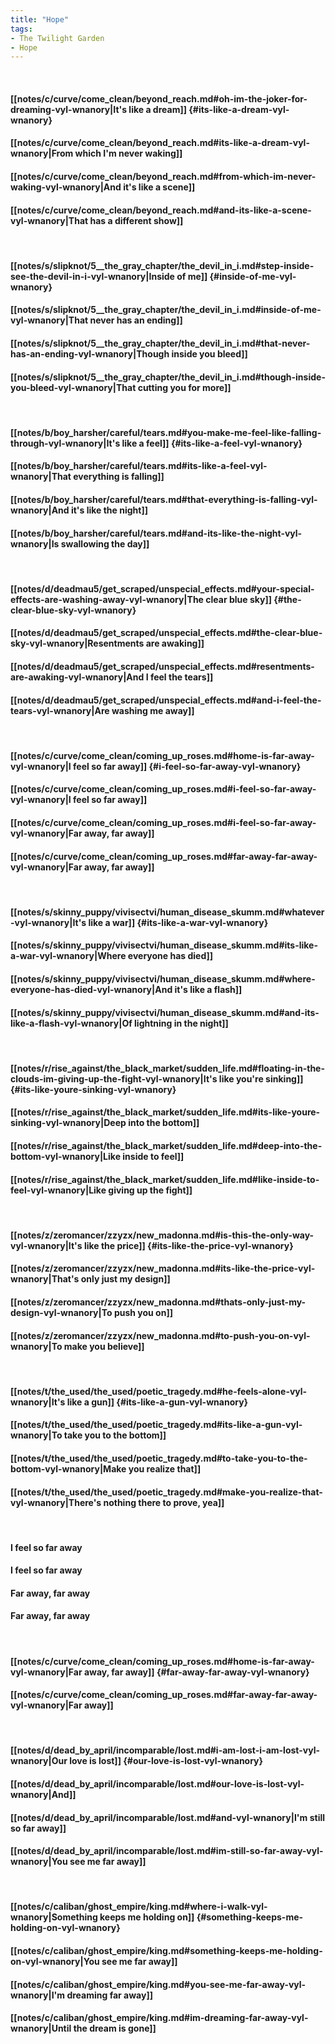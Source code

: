 ```yaml
---
title: "Hope"
tags:
- The Twilight Garden
- Hope
---
```

&nbsp;
#### [[notes/c/curve/come_clean/beyond_reach.md#oh-im-the-joker-for-dreaming-vyl-wnanory|It's like a dream]] {#its-like-a-dream-vyl-wnanory}
#### [[notes/c/curve/come_clean/beyond_reach.md#its-like-a-dream-vyl-wnanory|From which I'm never waking]]
#### [[notes/c/curve/come_clean/beyond_reach.md#from-which-im-never-waking-vyl-wnanory|And it's like a scene]]
#### [[notes/c/curve/come_clean/beyond_reach.md#and-its-like-a-scene-vyl-wnanory|That has a different show]]
&nbsp;
#### [[notes/s/slipknot/5__the_gray_chapter/the_devil_in_i.md#step-inside-see-the-devil-in-i-vyl-wnanory|Inside of me]] {#inside-of-me-vyl-wnanory}
#### [[notes/s/slipknot/5__the_gray_chapter/the_devil_in_i.md#inside-of-me-vyl-wnanory|That never has an ending]]
#### [[notes/s/slipknot/5__the_gray_chapter/the_devil_in_i.md#that-never-has-an-ending-vyl-wnanory|Though inside you bleed]]
#### [[notes/s/slipknot/5__the_gray_chapter/the_devil_in_i.md#though-inside-you-bleed-vyl-wnanory|That cutting you for more]]
&nbsp;
#### [[notes/b/boy_harsher/careful/tears.md#you-make-me-feel-like-falling-through-vyl-wnanory|It's like a feel]] {#its-like-a-feel-vyl-wnanory}
#### [[notes/b/boy_harsher/careful/tears.md#its-like-a-feel-vyl-wnanory|That everything is falling]]
#### [[notes/b/boy_harsher/careful/tears.md#that-everything-is-falling-vyl-wnanory|And it's like the night]]
#### [[notes/b/boy_harsher/careful/tears.md#and-its-like-the-night-vyl-wnanory|Is swallowing the day]]
&nbsp;
#### [[notes/d/deadmau5/get_scraped/unspecial_effects.md#your-special-effects-are-washing-away-vyl-wnanory|The clear blue sky]] {#the-clear-blue-sky-vyl-wnanory}
#### [[notes/d/deadmau5/get_scraped/unspecial_effects.md#the-clear-blue-sky-vyl-wnanory|Resentments are awaking]]
#### [[notes/d/deadmau5/get_scraped/unspecial_effects.md#resentments-are-awaking-vyl-wnanory|And I feel the tears]]
#### [[notes/d/deadmau5/get_scraped/unspecial_effects.md#and-i-feel-the-tears-vyl-wnanory|Are washing me away]]
&nbsp;
#### [[notes/c/curve/come_clean/coming_up_roses.md#home-is-far-away-vyl-wnanory|I feel so far away]] {#i-feel-so-far-away-vyl-wnanory}
#### [[notes/c/curve/come_clean/coming_up_roses.md#i-feel-so-far-away-vyl-wnanory|I feel so far away]]
#### [[notes/c/curve/come_clean/coming_up_roses.md#i-feel-so-far-away-vyl-wnanory|Far away, far away]]
#### [[notes/c/curve/come_clean/coming_up_roses.md#far-away-far-away-vyl-wnanory|Far away, far away]]
&nbsp;
#### [[notes/s/skinny_puppy/vivisectvi/human_disease_skumm.md#whatever-vyl-wnanory|It's like a war]] {#its-like-a-war-vyl-wnanory}
#### [[notes/s/skinny_puppy/vivisectvi/human_disease_skumm.md#its-like-a-war-vyl-wnanory|Where everyone has died]]
#### [[notes/s/skinny_puppy/vivisectvi/human_disease_skumm.md#where-everyone-has-died-vyl-wnanory|And it's like a flash]]
#### [[notes/s/skinny_puppy/vivisectvi/human_disease_skumm.md#and-its-like-a-flash-vyl-wnanory|Of lightning in the night]]
&nbsp;
#### [[notes/r/rise_against/the_black_market/sudden_life.md#floating-in-the-clouds-im-giving-up-the-fight-vyl-wnanory|It's like you're sinking]] {#its-like-youre-sinking-vyl-wnanory}
#### [[notes/r/rise_against/the_black_market/sudden_life.md#its-like-youre-sinking-vyl-wnanory|Deep into the bottom]]
#### [[notes/r/rise_against/the_black_market/sudden_life.md#deep-into-the-bottom-vyl-wnanory|Like inside to feel]]
#### [[notes/r/rise_against/the_black_market/sudden_life.md#like-inside-to-feel-vyl-wnanory|Like giving up the fight]]
&nbsp;
#### [[notes/z/zeromancer/zzyzx/new_madonna.md#is-this-the-only-way-vyl-wnanory|It's like the price]] {#its-like-the-price-vyl-wnanory}
#### [[notes/z/zeromancer/zzyzx/new_madonna.md#its-like-the-price-vyl-wnanory|That's only just my design]]
#### [[notes/z/zeromancer/zzyzx/new_madonna.md#thats-only-just-my-design-vyl-wnanory|To push you on]]
#### [[notes/z/zeromancer/zzyzx/new_madonna.md#to-push-you-on-vyl-wnanory|To make you believe]]
&nbsp;
#### [[notes/t/the_used/the_used/poetic_tragedy.md#he-feels-alone-vyl-wnanory|It's like a gun]] {#its-like-a-gun-vyl-wnanory}
#### [[notes/t/the_used/the_used/poetic_tragedy.md#its-like-a-gun-vyl-wnanory|To take you to the bottom]]
#### [[notes/t/the_used/the_used/poetic_tragedy.md#to-take-you-to-the-bottom-vyl-wnanory|Make you realize that]]
#### [[notes/t/the_used/the_used/poetic_tragedy.md#make-you-realize-that-vyl-wnanory|There's nothing there to prove, yea]]
&nbsp;
#### I feel so far away
#### I feel so far away
#### Far away, far away
#### Far away, far away
&nbsp;
#### [[notes/c/curve/come_clean/coming_up_roses.md#home-is-far-away-vyl-wnanory|Far away, far away]] {#far-away-far-away-vyl-wnanory}
#### [[notes/c/curve/come_clean/coming_up_roses.md#far-away-far-away-vyl-wnanory|Far away]]
&nbsp;
#### [[notes/d/dead_by_april/incomparable/lost.md#i-am-lost-i-am-lost-vyl-wnanory|Our love is lost]] {#our-love-is-lost-vyl-wnanory}
#### [[notes/d/dead_by_april/incomparable/lost.md#our-love-is-lost-vyl-wnanory|And]]
#### [[notes/d/dead_by_april/incomparable/lost.md#and-vyl-wnanory|I'm still so far away]]
#### [[notes/d/dead_by_april/incomparable/lost.md#im-still-so-far-away-vyl-wnanory|You see me far away]]
&nbsp;
#### [[notes/c/caliban/ghost_empire/king.md#where-i-walk-vyl-wnanory|Something keeps me holding on]] {#something-keeps-me-holding-on-vyl-wnanory}
#### [[notes/c/caliban/ghost_empire/king.md#something-keeps-me-holding-on-vyl-wnanory|You see me far away]]
#### [[notes/c/caliban/ghost_empire/king.md#you-see-me-far-away-vyl-wnanory|I'm dreaming far away]]
#### [[notes/c/caliban/ghost_empire/king.md#im-dreaming-far-away-vyl-wnanory|Until the dream is gone]]
